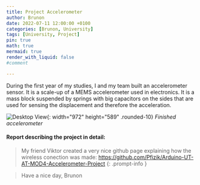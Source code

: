 ```yaml
---
title: Project Accelerometer
author: Brunon
date: 2022-07-11 12:00:00 +0100
categories: [Brunon, University]
tags: [University, Project]
pin: true
math: true
mermaid: true
render_with_liquid: false
#comment

---
```

During the first year of my studies, I and my team built an accelerometer sensor. It is a scale-up of a MEMS accelerometer used in electronics. 
It is a mass block suspended by springs with big capacitors on the sides that are used for sensing the displacement and therefore the acceleration. 


![Desktop View](/assets/2022-07-11-Project-Accelerometer/Gyroscope.jpg){: width="972" height="589" .rounded-10}
_Finished accelerometer_

####  Report describing the project in detail:
<object data="/assets/2022-07-11-Project-Accelerometer/Mod4.pdf" width="792" height="589" type='application/pdf'> </object>

>My friend Viktor created a very nice github page explaining how the wireless conection was made: <https://github.com/Pfizik/Arduino-UT-AT-MOD4-Accelerometer-Project>
{: .prompt-info }



> Have a nice day, Brunon